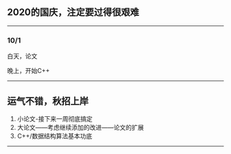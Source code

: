 ## 2020的国庆，注定要过得很艰难

_________

### 10/1

白天，论文

晚上，开始C++

___________

## 运气不错，秋招上岸

1. 小论文-接下来一周彻底搞定
2. 大论文——考虑继续添加的改进——论文的扩展
3. C++/数据结构算法基本功底

______

